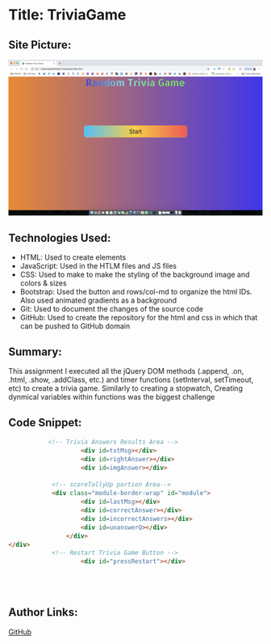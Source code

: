 # Title: TriviaGame
## Site Picture:
![My Site](assets/images/Screenshot.png)

## Technologies Used:
- HTML: Used to create elements 
- JavaScript: Used in the HTLM files and JS files
- CSS: Used to make to make the styling of the background image and colors & sizes
- Bootstrap: Used the button and rows/col-md to organize the html IDs. Also used animated gradients as a background
- Git: Used to document the changes of the source code
- GitHub: Used to create the repository for the html and css in which that can be pushed to GitHub domain

## Summary:
This assignment I executed all the jQuery DOM methods (.append, .on, .html, .show, .addClass, etc.) and timer functions (setInterval, setTimeout, etc) to create a trivia game. Similarly to creating a stopwatch, Creating dynmical variables within functions was the biggest challenge

## Code Snippet:
```html
           <!-- Trivia Answers Results Area -->
                    <div id=txtMsg></div>
                    <div id=rightAnswer></div>
                    <div id=imgAnswer></div>

            <!-- scoreTallyUp portion Area-->
            <div class="module-border-wrap" id="module">
                    <div id=lastMsg></div>
                    <div id=correctAnswer></div>
                    <div id=incorrectAnswers></div>
                    <div id=unanswerQ></div>
                </div>
</div>
            <!-- Restart Trivia Game Button -->
                    <div id="pressRestart"></div>


  
```


## Author Links:
[GitHub](https://github.com/duongsters)